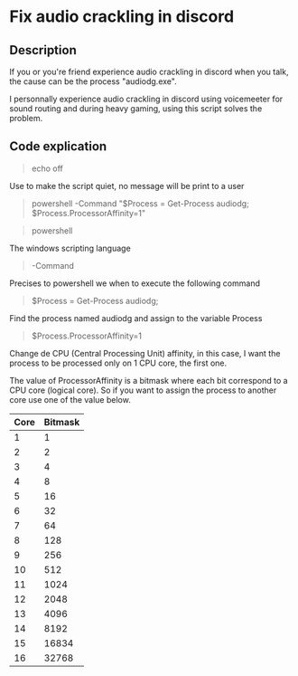 # Fix audio crackling in discord

## Description
If you or you're friend experience audio crackling in discord when you talk, the cause can be the process "audiodg.exe".

I personnally experience audio crackling in discord using voicemeeter for sound routing and during heavy gaming, using this script solves the problem.

## Code explication
> echo off

Use to make the script quiet, no message will be print to a user

> powershell -Command "$Process = Get-Process audiodg; $Process.ProcessorAffinity=1"

> powershell

The windows scripting language

> -Command

Precises to powershell we when to execute the following command

> $Process = Get-Process audiodg;

Find the process named audiodg and assign to the variable Process

> $Process.ProcessorAffinity=1

Change de CPU (Central Processing Unit) affinity, in this case, I want the process to be processed only on 1 CPU core, the first one.

The value of ProcessorAffinity is a bitmask where each bit correspond to a CPU core (logical core). So if you want to assign the process to another core use one of the value below.

|Core|Bitmask|
|---|---|
|1|1|
|2|2|
|3|4|
|4|8|
|5|16|
|6|32|
|7|64|
|8|128|
|9|256|
|10|512|
|11|1024|
|12|2048|
|13|4096|
|14|8192|
|15|16834|
|16|32768|